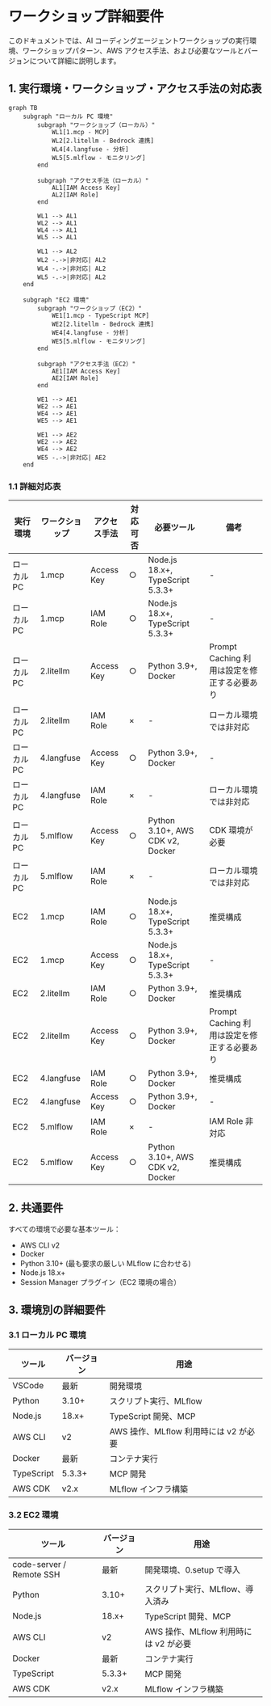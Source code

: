 # ワークショップ詳細要件

このドキュメントでは、AI コーディングエージェントワークショップの実行環境、ワークショップパターン、AWS アクセス手法、および必要なツールとバージョンについて詳細に説明します。

## 1. 実行環境・ワークショップ・アクセス手法の対応表

```mermaid
graph TB
    subgraph "ローカル PC 環境"
        subgraph "ワークショップ（ローカル）"
            WL1[1.mcp - MCP]
            WL2[2.litellm - Bedrock 連携]
            WL4[4.langfuse - 分析]
            WL5[5.mlflow - モニタリング]
        end
        
        subgraph "アクセス手法（ローカル）"
            AL1[IAM Access Key]
            AL2[IAM Role]
        end
        
        WL1 --> AL1
        WL2 --> AL1
        WL4 --> AL1
        WL5 --> AL1
        
        WL1 --> AL2
        WL2 -.->|非対応| AL2
        WL4 -.->|非対応| AL2
        WL5 -.->|非対応| AL2
    end
    
    subgraph "EC2 環境"
        subgraph "ワークショップ（EC2）"
            WE1[1.mcp - TypeScript MCP]
            WE2[2.litellm - Bedrock 連携]
            WE4[4.langfuse - 分析]
            WE5[5.mlflow - モニタリング]
        end
        
        subgraph "アクセス手法（EC2）"
            AE1[IAM Access Key]
            AE2[IAM Role]
        end
        
        WE1 --> AE1
        WE2 --> AE1
        WE4 --> AE1
        WE5 --> AE1
        
        WE1 --> AE2
        WE2 --> AE2
        WE4 --> AE2
        WE5 -.->|非対応| AE2
    end
```

### 1.1 詳細対応表

| 実行環境 | ワークショップ | アクセス手法 | 対応可否 | 必要ツール | 備考 |
|---------|--------------|-------------|---------|-----------|------|
| ローカル PC | 1.mcp | Access Key | ○ | Node.js 18.x+, TypeScript 5.3.3+ | - |
| ローカル PC | 1.mcp | IAM Role | ○ | Node.js 18.x+, TypeScript 5.3.3+ | - |
| ローカル PC | 2.litellm | Access Key | ○ | Python 3.9+, Docker | Prompt Caching 利用は設定を修正する必要あり |
| ローカル PC | 2.litellm | IAM Role | × | - | ローカル環境では非対応 |
| ローカル PC | 4.langfuse | Access Key | ○ | Python 3.9+, Docker | - |
| ローカル PC | 4.langfuse | IAM Role | × | - | ローカル環境では非対応 |
| ローカル PC | 5.mlflow | Access Key | ○ | Python 3.10+, AWS CDK v2, Docker | CDK 環境が必要 |
| ローカル PC | 5.mlflow | IAM Role | × | - | ローカル環境では非対応 |
| EC2 | 1.mcp | IAM Role | ○ | Node.js 18.x+, TypeScript 5.3.3+ | 推奨構成 |
| EC2 | 1.mcp | Access Key | ○ | Node.js 18.x+, TypeScript 5.3.3+ | - |
| EC2 | 2.litellm | IAM Role | ○ | Python 3.9+, Docker | 推奨構成 |
| EC2 | 2.litellm | Access Key | ○ | Python 3.9+, Docker | Prompt Caching 利用は設定を修正する必要あり |
| EC2 | 4.langfuse | IAM Role | ○ | Python 3.9+, Docker | 推奨構成 |
| EC2 | 4.langfuse | Access Key | ○ | Python 3.9+, Docker | - |
| EC2 | 5.mlflow | IAM Role | × | - | IAM Role 非対応 |
| EC2 | 5.mlflow | Access Key | ○ | Python 3.10+, AWS CDK v2, Docker | 推奨構成 |

## 2. 共通要件

すべての環境で必要な基本ツール：
- AWS CLI v2
- Docker
- Python 3.10+ (最も要求の厳しい MLflow に合わせる)
- Node.js 18.x+
- Session Manager プラグイン（EC2 環境の場合）

## 3. 環境別の詳細要件

### 3.1 ローカル PC 環境

| ツール | バージョン | 用途 |
|--------|-----------|------|
| VSCode | 最新 | 開発環境 |
| Python | 3.10+ | スクリプト実行、MLflow |
| Node.js | 18.x+ | TypeScript 開発、MCP |
| AWS CLI | v2 | AWS 操作、MLflow 利用時には v2 が必要 |
| Docker | 最新 | コンテナ実行 |
| TypeScript | 5.3.3+ | MCP 開発 |
| AWS CDK | v2.x | MLflow インフラ構築 |

### 3.2 EC2 環境

| ツール | バージョン | 用途 |
|--------|-----------|------|
| code-server / Remote SSH | 最新 | 開発環境、0.setup で導入 |
| Python | 3.10+ | スクリプト実行、MLflow、導入済み |
| Node.js | 18.x+ | TypeScript 開発、MCP |
| AWS CLI | v2 | AWS 操作、MLflow 利用時には v2 が必要 |
| Docker | 最新 | コンテナ実行 |
| TypeScript | 5.3.3+ | MCP 開発 |
| AWS CDK | v2.x | MLflow インフラ構築 |

